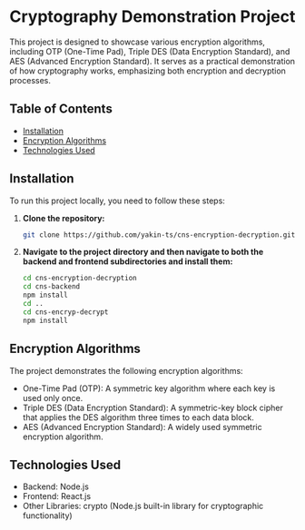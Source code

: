 # Cryptography Demonstration Project

This project is designed to showcase various encryption algorithms, including OTP (One-Time Pad), Triple DES (Data Encryption Standard), and AES (Advanced Encryption Standard). It serves as a practical demonstration of how cryptography works, emphasizing both encryption and decryption processes.

## Table of Contents

- [Installation](#installation)
- [Encryption Algorithms](#encryption-algorithms)
- [Technologies Used](#technologies-used)

## Installation

To run this project locally, you need to follow these steps:

1. **Clone the repository:**

    ```bash
    git clone https://github.com/yakin-ts/cns-encryption-decryption.git
    ```

2. **Navigate to the project directory and then navigate to both the backend and frontend subdirectories and install them:**

    ```bash
    cd cns-encryption-decryption
    cd cns-backend
    npm install
    cd ..
    cd cns-encryp-decrypt
    npm install
    ```

## Encryption Algorithms
The project demonstrates the following encryption algorithms:

* One-Time Pad (OTP): A symmetric key algorithm where each key is used only once.
* Triple DES (Data Encryption Standard): A symmetric-key block cipher that applies the DES algorithm three times to each data block.
* AES (Advanced Encryption Standard): A widely used symmetric encryption algorithm.
## Technologies Used
- Backend: Node.js
- Frontend: React.js
- Other Libraries: crypto (Node.js built-in library for cryptographic functionality)






